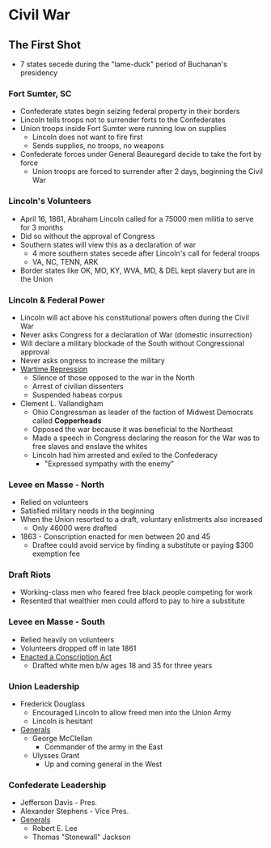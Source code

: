 # Civil War

## The First Shot

- 7 states secede during the "lame-duck" period of Buchanan's presidency

### Fort Sumter, SC

- Confederate states begin seizing federal property in their borders
- Lincoln tells troops not to surrender forts to the Confederates
- Union troops inside Fort Sumter were running low on supplies
    - Lincoln does not want to fire first
    - Sends supplies, no troops, no weapons
- Confederate forces under General Beauregard decide to take the fort by force
    - Union troops are forced to surrender after 2 days, beginning the Civil War

### Lincoln's Volunteers

- April 16, 1861, Abraham Lincoln called for a 75000 men militia to serve for 3 months
- Did so without the approval of Congress
- Southern states will view this as a declaration of war
    - 4 more southern states secede after Lincoln's call for federal troops
    - VA, NC, TENN, ARK
- Border states like OK, MO, KY, WVA, MD, & DEL kept slavery but are in the Union

### Lincoln & Federal Power

- Lincoln will act above his constitutional powers often during the Civil War
- Never asks Congress for a declaration of War (domestic insurrection)
- Will declare a military blockade of the South without Congressional approval
- Never asks ongress to increase the military
- <u>Wartime Repression</u>
    - Silence of those opposed to the war in the North
    - Arrest of civilian dissenters
    - Suspended habeas corpus
- Clement L. Vallandigham
    - Ohio Congressman as leader of the faction of Midwest Democrats called **Copperheads**
    - Opposed the war because it was beneficial to the Northeast
    - Made a speech in Congress declaring the reason for the War was to free slaves and enslave the whites
    - Lincoln had him arrested and exiled to the Confederacy
        - "Expressed sympathy with the enemy"

### Levee en Masse - North

- Relied on volunteers
- Satisfied military needs in the beginning
- When the Union resorted to a draft, voluntary enlistments also increased
    - Only 46000 were drafted
- 1863 - Conscription enacted for men between 20 and 45
    - Draftee could avoid service by finding a substitute or paying $300 exemption fee

### Draft Riots

- Working-class men who feared free black people competing for work
- Resented that wealthier men could afford to pay to hire a substitute

### Levee en Masse - South

- Relied heavily on volunteers
- Volunteers dropped off in late 1861
- <u>Enacted a Conscription Act</u>
    - Drafted white men b/w ages 18 and 35 for three years

### Union Leadership

- Frederick Douglass
    - Encouraged Lincoln to allow freed men into the Union Army
    - Lincoln is hesitant
- <u>Generals</u>
    - George McClellan
        - Commander of the army in the East
    - Ulysses Grant
        - Up and coming general in the West

### Confederate Leadership

- Jefferson Davis - Pres.
- Alexander Stephens - Vice Pres.
- <u>Generals</u>
    - Robert E. Lee
    - Thomas "Stonewall" Jackson
